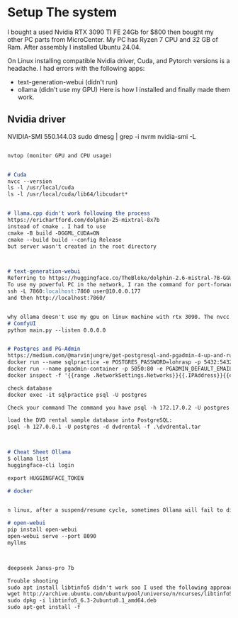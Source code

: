 # Setup The system
I bought a used Nvidia RTX 3090 TI FE 24Gb for $800 then bought my other PC parts from MicroCenter.
My PC has Ryzen 7 CPU and 32 GB of Ram. After assembly I installed Ubuntu 24.04.

On Linux installing compatible Nvidia driver, Cuda, and Pytorch versions is a headache. I had errors with the following apps:
- text-generation-webui (didn't run)
- ollama (didn't use my GPU)
 Here is how I installed and finally made them work. 



## Nvidia driver
NVIDIA-SMI 550.144.03 
sudo dmesg | grep -i nvrm
nvidia-smi -L
```[_{{{CITATION{{{_2{ollama/docs/gpu.md at main - GitHub](https://github.com/ollama/ollama/blob/main/docs/gpu.md)

nvtop (monitor GPU and CPU usage)


# Cuda
nvcc --version
ls -l /usr/local/cuda
ls -l /usr/local/cuda/lib64/libcudart*


# llama.cpp didn't work following the process 
https://erichartford.com/dolphin-25-mixtral-8x7b
instead of cmake . I had to use 
cmake -B build -DGGML_CUDA=ON
cmake --build build --config Release
but server wasn't created in the root directory



# text-generation-webui
Referring to https://huggingface.co/TheBloke/dolphin-2.6-mistral-7B-GGUF I followed the steps and installed text-generation-webui
To use my powerful PC in the network, I ran the command for port-forwarding 
ssh -L 7860:localhost:7860 user@10.0.0.177
and then http://localhost:7860/


why ollama doesn't use my gpu on linux machine with rtx 3090. The nvcc --version returns 12.8 nvidia-smi returns NVIDIA-SMI 550.144.03             Driver Version: 550.144.03     CUDA Version: 12.4.  How 
# ComfyUI
python main.py --listen 0.0.0.0


# Postgres and PG-Admin
https://medium.com/@marvinjungre/get-postgresql-and-pgadmin-4-up-and-running-with-docker-4a8d81048aea
docker run --name sqlpractice -e POSTGRES_PASSWORD=lohrasp -p 5432:5432 -d postgres
docker run --name pgadmin-container -p 5050:80 -e PGADMIN_DEFAULT_EMAIL=lohraspco@gmail.com -e PGADMIN_DEFAULT_PASSWORD=lohrasp -d dpage/pgadmin4 
docker inspect -f '{{range .NetworkSettings.Networks}}{{.IPAddress}}{{end}}' sqlpractice

check database
docker exec -it sqlpractice psql -U postgres

Check your command The command you have psql -h 172.17.0.2 -U postgres -d sqlpractice needs to have the host be localhost or 127.0.0.1 if you have successfully mapped your docker container's 5432 port to the host. If you are using 172.17.0.2 then it must be the address of the postgress container in your host docker network and you should not use port mapping (instead using host networking which is less common).

load the DVD rental sample database into PostgreSQL:
psql -h 127.0.0.1 -U postgres -d dvdrental -f .\dvdrental.tar



# Cheat Sheet Ollama
$ ollama list
huggingface-cli login

export HUGGINGFACE_TOKEN

# docker

 
n linux, after a suspend/resume cycle, sometimes Ollama will fail to discover your NVIDIA GPU, and fallback to running on the CPU. You can workaround this driver bug by reloading the NVIDIA UVM driver with sudo rmmod nvidia_uvm && sudo modprobe nvidia_uvm

# open-webui
pip install open-webui
open-webui serve --port 8090
myllms



deepseek Janus-pro 7b

Trouble shooting
sudo apt install libtinfo5 didn't work soo I used the following approach:
wget http://archive.ubuntu.com/ubuntu/pool/universe/n/ncurses/libtinfo5_6.3-2ubuntu0.1_amd64.deb
sudo dpkg -i libtinfo5_6.3-2ubuntu0.1_amd64.deb
sudo apt-get install -f